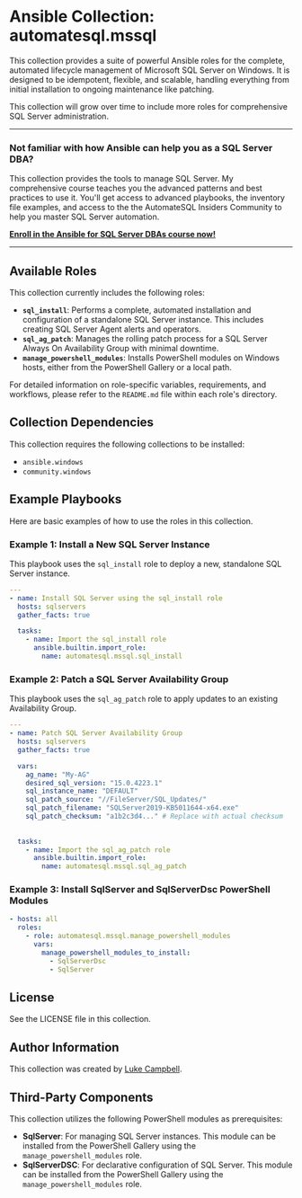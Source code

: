 # Ansible Collection: automatesql.mssql

This collection provides a suite of powerful Ansible roles for the complete, automated lifecycle management of Microsoft SQL Server on Windows. It is designed to be idempotent, flexible, and scalable, handling everything from initial installation to ongoing maintenance like patching.

This collection will grow over time to include more roles for comprehensive SQL Server administration.

---

### **Not familiar with how Ansible can help you as a SQL Server DBA?**

This collection provides the tools to manage SQL Server. My comprehensive course teaches you the advanced patterns and best practices to use it. You'll get access to advanced playbooks, the inventory file examples, and access to the the AutomateSQL Insiders Community to help you master SQL Server automation.

**[Enroll in the Ansible for SQL Server DBAs course now!](https://www.automatesql.com/ansible)**

---

## Available Roles

This collection currently includes the following roles:

*   **`sql_install`**: Performs a complete, automated installation and configuration of a standalone SQL Server instance. This includes creating SQL Server Agent alerts and operators.
*   **`sql_ag_patch`**: Manages the rolling patch process for a SQL Server Always On Availability Group with minimal downtime.
*   **`manage_powershell_modules`**: Installs PowerShell modules on Windows hosts, either from the PowerShell Gallery or a local path.

For detailed information on role-specific variables, requirements, and workflows, please refer to the `README.md` file within each role's directory.

## Collection Dependencies

This collection requires the following collections to be installed:
* `ansible.windows`
* `community.windows`

## Example Playbooks

Here are basic examples of how to use the roles in this collection.

### Example 1: Install a New SQL Server Instance

This playbook uses the `sql_install` role to deploy a new, standalone SQL Server instance.

```yaml
---
- name: Install SQL Server using the sql_install role
  hosts: sqlservers
  gather_facts: true

  tasks:
    - name: Import the sql_install role
      ansible.builtin.import_role:
        name: automatesql.mssql.sql_install
```

### Example 2: Patch a SQL Server Availability Group

This playbook uses the `sql_ag_patch` role to apply updates to an existing Availability Group.

```yaml
---
- name: Patch SQL Server Availability Group
  hosts: sqlservers
  gather_facts: true

  vars:
    ag_name: "My-AG"
    desired_sql_version: "15.0.4223.1"
    sql_instance_name: "DEFAULT"
    sql_patch_source: "//FileServer/SQL_Updates/"
    sql_patch_filename: "SQLServer2019-KB5011644-x64.exe"
    sql_patch_checksum: "a1b2c3d4..." # Replace with actual checksum
    
  
  tasks: 
    - name: Import the sql_ag_patch role
      ansible.builtin.import_role:
        name: automatesql.mssql.sql_ag_patch  
```
### Example 3: Install SqlServer and SqlServerDsc PowerShell Modules

```yaml
- hosts: all
  roles:
    - role: automatesql.mssql.manage_powershell_modules
      vars:
        manage_powershell_modules_to_install:
          - SqlServerDsc
          - SqlServer
```

## License

See the LICENSE file in this collection.

## Author Information

This collection was created by [Luke Campbell](https://www.automatesql.com).

## Third-Party Components

This collection utilizes the following PowerShell modules as prerequisites:

*   **SqlServer**: For managing SQL Server instances. This module can be installed from the PowerShell Gallery using the `manage_powershell_modules` role.
*   **SqlServerDSC**: For declarative configuration of SQL Server. This module can be installed from the PowerShell Gallery using the `manage_powershell_modules` role.